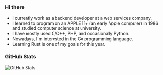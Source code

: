 ### Hi there

- I currently work as a backend developer at a web services company.
- I learned to program on an APPLE ][+ (an early Apple computer) in 1986 and studied computer science at university.
- I have mostly used C/C++, PHP, and occasionally Python.
- Nowadays, I'm interested in the Go programming language.
- Learning Rust is one of my goals for this year.

### GitHub Stats

![GitHub Stats](https://github-readme-stats.vercel.app/api?username=sangheonhan&show_icons=true)
